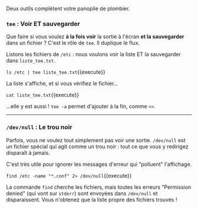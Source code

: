 Deux outils complètent votre panoplie de plombier.

### `tee` : Voir ET sauvegarder

Que faire si vous voulez **à la fois voir** la sortie à l'écran **et la sauvegarder** dans un fichier ? C'est le rôle de `tee`. Il duplique le flux.

Listons les fichiers de `/etc` : nous voulons voir la liste ET la sauvegarder dans `liste_tee.txt`.

`ls /etc | tee liste_tee.txt`{{execute}}

La liste s'affiche, et si vous vérifiez le fichier...

`cat liste_tee.txt`{{execute}}

...elle y est aussi ! `tee -a` permet d'ajouter à la fin, comme `>>`.

---

### `/dev/null` : Le trou noir

Parfois, vous ne voulez tout simplement pas voir une sortie. `/dev/null` est un fichier spécial qui agit comme un trou noir : tout ce que vous y redirigez disparaît à jamais.

C'est très utile pour ignorer les messages d'erreur qui "polluent" l'affichage.

`find /etc -name "*.conf" 2> /dev/null`{{execute}}

La commande `find` cherche les fichiers, mais toutes les erreurs "Permission denied" (qui vont sur `stderr`) sont envoyées dans `/dev/null` et disparaissent. Vous n'obtenez que la liste propre des fichiers trouvés !
